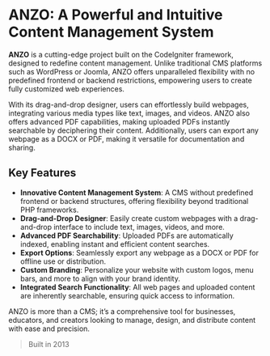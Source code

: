 # ANZO: A Powerful and Intuitive Content Management System

**ANZO** is a cutting-edge project built on the CodeIgniter framework, designed to redefine content management. Unlike traditional CMS platforms such as WordPress or Joomla, ANZO offers unparalleled flexibility with no predefined frontend or backend restrictions, empowering users to create fully customized web experiences.

With its drag-and-drop designer, users can effortlessly build webpages, integrating various media types like text, images, and videos. ANZO also offers advanced PDF capabilities, making uploaded PDFs instantly searchable by deciphering their content. Additionally, users can export any webpage as a DOCX or PDF, making it versatile for documentation and sharing.

## Key Features

- **Innovative Content Management System**: A CMS without predefined frontend or backend structures, offering flexibility beyond traditional PHP frameworks.
- **Drag-and-Drop Designer**: Easily create custom webpages with a drag-and-drop interface to include text, images, videos, and more.
- **Advanced PDF Searchability**: Uploaded PDFs are automatically indexed, enabling instant and efficient content searches.
- **Export Options**: Seamlessly export any webpage as a DOCX or PDF for offline use or distribution.
- **Custom Branding**: Personalize your website with custom logos, menu bars, and more to align with your brand identity.
- **Integrated Search Functionality**: All web pages and uploaded content are inherently searchable, ensuring quick access to information.

ANZO is more than a CMS; it’s a comprehensive tool for businesses, educators, and creators looking to manage, design, and distribute content with ease and precision.

> Built in 2013
